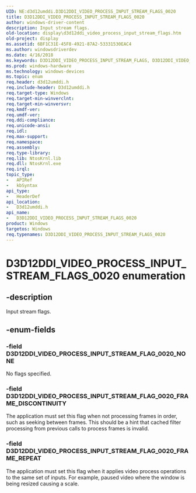 ```yaml
---
UID: NE:d3d12umddi.D3D12DDI_VIDEO_PROCESS_INPUT_STREAM_FLAGS_0020
title: D3D12DDI_VIDEO_PROCESS_INPUT_STREAM_FLAGS_0020
author: windows-driver-content
description: Input stream flags.
old-location: display\d3d12ddi_video_process_input_stream_flags.htm
old-project: display
ms.assetid: 6BF1C31E-45F8-4921-87A2-53331530EAC4
ms.author: windowsdriverdev
ms.date: 4/16/2018
ms.keywords: D3D12DDI_VIDEO_PROCESS_INPUT_STREAM_FLAGS, D3D12DDI_VIDEO_PROCESS_INPUT_STREAM_FLAGS enumeration [Display Devices], D3D12DDI_VIDEO_PROCESS_INPUT_STREAM_FLAGS_0020, D3D12DDI_VIDEO_PROCESS_INPUT_STREAM_FLAG_0020_FRAME_DISCONTINUITY, D3D12DDI_VIDEO_PROCESS_INPUT_STREAM_FLAG_0020_FRAME_REPEAT, D3D12DDI_VIDEO_PROCESS_INPUT_STREAM_FLAG_0020_NONE, d3d12umddi/D3D12DDI_VIDEO_PROCESS_INPUT_STREAM_FLAGS, d3d12umddi/D3D12DDI_VIDEO_PROCESS_INPUT_STREAM_FLAG_0020_FRAME_DISCONTINUITY, d3d12umddi/D3D12DDI_VIDEO_PROCESS_INPUT_STREAM_FLAG_0020_FRAME_REPEAT, d3d12umddi/D3D12DDI_VIDEO_PROCESS_INPUT_STREAM_FLAG_0020_NONE, display.d3d12ddi_video_process_input_stream_flags
ms.prod: windows-hardware
ms.technology: windows-devices
ms.topic: enum
req.header: d3d12umddi.h
req.include-header: D3d12umddi.h
req.target-type: Windows
req.target-min-winverclnt: 
req.target-min-winversvr: 
req.kmdf-ver: 
req.umdf-ver: 
req.ddi-compliance: 
req.unicode-ansi: 
req.idl: 
req.max-support: 
req.namespace: 
req.assembly: 
req.type-library: 
req.lib: NtosKrnl.lib
req.dll: NtosKrnl.exe
req.irql: 
topic_type:
-	APIRef
-	kbSyntax
api_type:
-	HeaderDef
api_location:
-	D3d12umddi.h
api_name:
-	D3D12DDI_VIDEO_PROCESS_INPUT_STREAM_FLAGS_0020
product: Windows
targetos: Windows
req.typenames: D3D12DDI_VIDEO_PROCESS_INPUT_STREAM_FLAGS_0020
---
```


# D3D12DDI_VIDEO_PROCESS_INPUT_STREAM_FLAGS_0020 enumeration


## -description


Input stream flags.


## -enum-fields




### -field D3D12DDI_VIDEO_PROCESS_INPUT_STREAM_FLAG_0020_NONE

No flags specified.


### -field D3D12DDI_VIDEO_PROCESS_INPUT_STREAM_FLAG_0020_FRAME_DISCONTINUITY

The application must set this flag when not processing frames in order, such as seeking between frames.  This should be a hint that cached filter processing from previous calls to process frames is invalid.


### -field D3D12DDI_VIDEO_PROCESS_INPUT_STREAM_FLAG_0020_FRAME_REPEAT

The application must set this flag when it applies video process operations to the same set of inputs.  For example, paused video where the window is being resized causing a scale.


